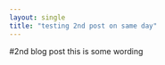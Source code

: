 ```yaml
---
layout: single
title: "testing 2nd post on same day"
---
```

#2nd blog post
this is some wording
